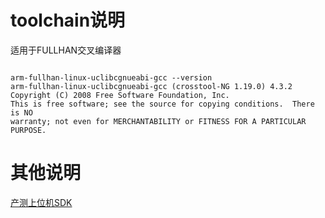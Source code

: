 # toolchain说明

适用于FULLHAN交叉编译器
```shell

arm-fullhan-linux-uclibcgnueabi-gcc --version
arm-fullhan-linux-uclibcgnueabi-gcc (crosstool-NG 1.19.0) 4.3.2
Copyright (C) 2008 Free Software Foundation, Inc.
This is free software; see the source for copying conditions.  There is NO
warranty; not even for MERCHANTABILITY or FITNESS FOR A PARTICULAR PURPOSE.

```

# 其他说明

[产测上位机SDK](https://github.com/TuyaInc/TUYA_PTS_SDK/)
